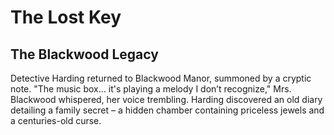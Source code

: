 # The Lost Key

## The Blackwood Legacy

Detective Harding returned to Blackwood Manor, summoned by a cryptic note. "The music box… it's playing a melody I don’t recognize," Mrs. Blackwood whispered, her voice trembling. Harding discovered an old diary detailing a family secret – a hidden chamber containing priceless jewels and a centuries-old curse.
